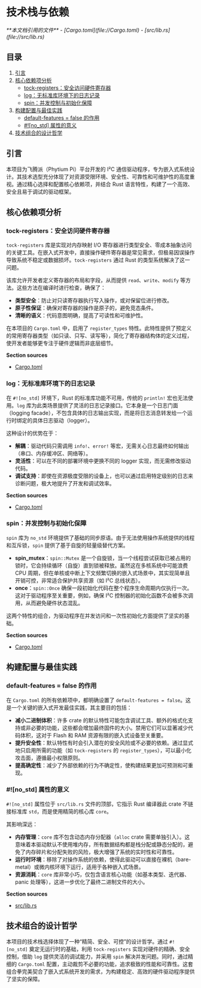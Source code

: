 # 技术栈与依赖

<cite>
**本文档引用的文件**
- [Cargo.toml](file://Cargo.toml)
- [src/lib.rs](file://src/lib.rs)
</cite>

## 目录
1. [引言](#引言)
2. [核心依赖项分析](#核心依赖项分析)
   - [tock-registers：安全访问硬件寄存器](#tock-registers安全访问硬件寄存器)
   - [log：无标准库环境下的日志记录](#log无标准库环境下的日志记录)
   - [spin：并发控制与初始化保障](#spin并发控制与初始化保障)
3. [构建配置与最佳实践](#构建配置与最佳实践)
   - [default-features = false 的作用](#default-features--false-的作用)
   - [#![no_std] 属性的意义](#![no_std]-属性的意义)
4. [技术组合的设计哲学](#技术组合的设计哲学)

## 引言

本项目为飞腾派（Phytium Pi）平台开发的 I²C 通信驱动程序，专为嵌入式系统设计。其技术选型充分体现了对资源受限环境、安全性、可靠性和可维护性的高度重视。通过精心选择和配置核心依赖项，并结合 Rust 语言特性，构建了一个高效、安全且易于调试的驱动框架。

## 核心依赖项分析

### tock-registers：安全访问硬件寄存器

`tock-registers` 库是实现对内存映射 I/O 寄存器进行类型安全、零成本抽象访问的关键工具。在嵌入式开发中，直接操作硬件寄存器是常见需求，但极易因误操作导致系统不稳定或数据损坏。`tock-registers` 通过 Rust 的类型系统解决了这一问题。

该库允许开发者定义寄存器的布局和字段，从而提供 `read`、`write`、`modify` 等方法。这些方法在编译时进行检查，确保了：
- **类型安全**：防止对只读寄存器执行写入操作，或对保留位进行修改。
- **原子性保证**：确保对寄存器的操作是原子的，避免竞态条件。
- **清晰的语义**：代码意图明确，提高了可读性和可维护性。

在本项目的 `Cargo.toml` 中，启用了 `register_types` 特性。此特性提供了预定义的常用寄存器类型（如只读、只写、读写等），简化了寄存器结构体的定义过程，使开发者能够更专注于硬件逻辑而非底层细节。

**Section sources**
- [Cargo.toml](file://Cargo.toml#L12-L12)

### log：无标准库环境下的日志记录

在 `#![no_std]` 环境下，Rust 的标准库功能不可用，传统的 `println!` 宏也无法使用。`log` 库为此类场景提供了灵活的日志记录接口。它本身是一个日志门面（logging facade），不包含具体的日志输出实现，而是将日志消息转发给一个运行时绑定的具体日志驱动（logger）。

这种设计的优势在于：
- **解耦**：驱动代码只需调用 `info!`、`error!` 等宏，无需关心日志最终如何输出（串口、内存缓冲区、网络等）。
- **灵活性**：可以在不同的部署环境中更换不同的 logger 实现，而无需修改驱动代码。
- **调试支持**：即使在资源极度受限的设备上，也可以通过启用特定级别的日志来诊断问题，极大地提升了开发和调试效率。

**Section sources**
- [Cargo.toml](file://Cargo.toml#L13-L13)

### spin：并发控制与初始化保障

`spin` 库为 `no_std` 环境提供了基础的同步原语。由于无法使用操作系统提供的线程和互斥锁，`spin` 提供了基于自旋的轻量级替代方案。

- **spin_mutex**：`spin::Mutex` 是一个自旋锁，当一个线程尝试获取已被占用的锁时，它会持续循环（自旋）直到锁被释放。虽然这在多核系统中可能浪费 CPU 周期，但在单核或中断上下文频繁切换的嵌入式场景中，其实现简单且开销可控，非常适合保护共享资源（如 I²C 总线状态）。
- **once**：`spin::Once` 确保一段初始化代码在整个程序生命周期内仅执行一次。这对于驱动程序至关重要，例如，确保 I²C 控制器的初始化函数不会被多次调用，从而避免硬件状态混乱。

这两个特性的组合，为驱动程序在并发访问和一次性初始化方面提供了坚实的基础。

**Section sources**
- [Cargo.toml](file://Cargo.toml#L14-L14)

## 构建配置与最佳实践

### default-features = false 的作用

在 `Cargo.toml` 的所有依赖项中，都明确设置了 `default-features = false`。这是一个关键的嵌入式开发最佳实践，其主要目的包括：

- **减小二进制体积**：许多 crate 的默认特性可能包含调试工具、额外的格式化支持或非必要的功能，这些都会增加最终固件的大小。禁用它们可以显著减少代码体积，这对于 Flash 和 RAM 资源有限的嵌入式设备至关重要。
- **提升安全性**：默认特性有时会引入潜在的安全风险或不必要的依赖。通过显式地只启用所需的功能（如 `tock-registers` 的 `register_types`），可以最小化攻击面，遵循最小权限原则。
- **提高确定性**：减少了外部依赖的行为不确定性，使构建结果更加可预测和可重现。

### \#![no_std] 属性的意义

`#![no_std]` 属性位于 `src/lib.rs` 文件的顶部，它指示 Rust 编译器此 crate 不链接标准库 `std`，而是使用精简的核心库 `core`。

其影响深远：
- **内存管理**：`core` 库不包含动态内存分配器（`alloc` crate 需要单独引入）。这意味着本驱动默认不使用堆内存，所有数据结构都是栈分配或静态分配的，避免了内存碎片和分配失败的风险，极大增强了系统的实时性和可靠性。
- **运行时环境**：移除了对操作系统的依赖，使得此驱动可以直接在裸机（bare-metal）或微内核环境下运行，适用于各种嵌入式场景。
- **资源消耗**：`core` 库非常小巧，仅包含语言核心功能（如基本类型、迭代器、panic 处理等），这进一步优化了最终二进制文件的大小。

**Section sources**
- [src/lib.rs](file://src/lib.rs#L0-L0)

## 技术组合的设计哲学

本项目的技术栈选择体现了一种“精简、安全、可控”的设计哲学。通过 `#![no_std]` 奠定无运行时的基础，利用 `tock-registers` 实现对硬件的精确、安全控制，借助 `log` 提供灵活的调试能力，并采用 `spin` 解决并发问题。同时，通过精细的 `Cargo.toml` 配置，主动裁剪不必要的功能，追求极致的性能和可靠性。这套组合拳完美契合了嵌入式系统开发的需求，为构建稳定、高效的硬件驱动程序提供了坚实的保障。